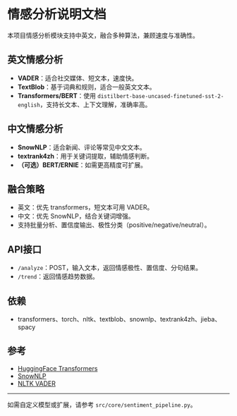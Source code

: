 # 情感分析说明文档

本项目情感分析模块支持中英文，融合多种算法，兼顾速度与准确性。

## 英文情感分析
- **VADER**：适合社交媒体、短文本，速度快。
- **TextBlob**：基于词典和规则，适合一般英文文本。
- **Transformers/BERT**：使用 `distilbert-base-uncased-finetuned-sst-2-english`，支持长文本、上下文理解，准确率高。

## 中文情感分析
- **SnowNLP**：适合新闻、评论等常见中文文本。
- **textrank4zh**：用于关键词提取，辅助情感判断。
- **（可选）BERT/ERNIE**：如需更高精度可扩展。

## 融合策略
- 英文：优先 transformers，短文本可用 VADER。
- 中文：优先 SnowNLP，结合关键词增强。
- 支持批量分析、置信度输出、极性分类（positive/negative/neutral）。

## API接口
- `/analyze`：POST，输入文本，返回情感极性、置信度、分句结果。
- `/trend`：返回情感趋势数据。

## 依赖
- transformers、torch、nltk、textblob、snownlp、textrank4zh、jieba、spacy

## 参考
- [HuggingFace Transformers](https://huggingface.co/transformers/)
- [SnowNLP](https://github.com/isnowfy/snownlp)
- [NLTK VADER](https://github.com/cjhutto/vaderSentiment)

---
如需自定义模型或扩展，请参考 `src/core/sentiment_pipeline.py`。
